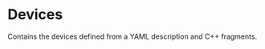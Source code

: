 Devices
==========================

Contains the devices defined from a YAML description and C++ fragments.

